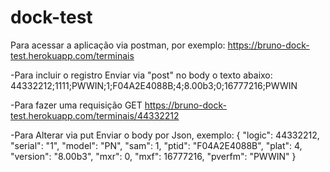 # dock-test

Para acessar a aplicação via postman, por exemplo:
https://bruno-dock-test.herokuapp.com/terminais

-Para incluir o registro
Enviar via "post" no body o texto abaixo:
44332212;1111;PWWIN;1;F04A2E4088B;4;8.00b3;0;16777216;PWWIN

-Para fazer uma requisição GET
https://bruno-dock-test.herokuapp.com/terminais/44332212

-Para Alterar via put
Enviar o body por Json, exemplo:
{
    "logic": 44332212,
    "serial": "1",
    "model": "PN",
    "sam": 1,
    "ptid": "F04A2E4088B",
    "plat": 4,
    "version": "8.00b3",
    "mxr": 0,
    "mxf": 16777216,
    "pverfm": "PWWIN"
}
